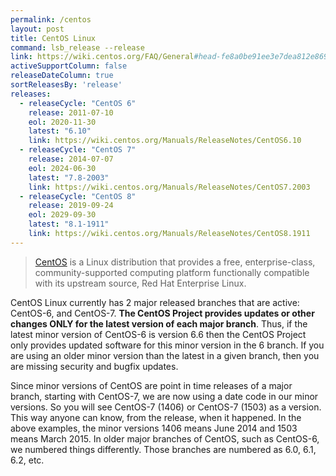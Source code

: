 ```yaml
---
permalink: /centos
layout: post
title: CentOS Linux
command: lsb_release --release
link: https://wiki.centos.org/FAQ/General#head-fe8a0be91ee3e7dea812e8694491e1dde5b75e6d
activeSupportColumn: false
releaseDateColumn: true
sortReleasesBy: 'release'
releases:
  - releaseCycle: "CentOS 6"
    release: 2011-07-10
    eol: 2020-11-30
    latest: "6.10"
    link: https://wiki.centos.org/Manuals/ReleaseNotes/CentOS6.10
  - releaseCycle: "CentOS 7"
    release: 2014-07-07
    eol: 2024-06-30
    latest: "7.8-2003"
    link: https://wiki.centos.org/Manuals/ReleaseNotes/CentOS7.2003
  - releaseCycle: "CentOS 8"
    release: 2019-09-24
    eol: 2029-09-30
    latest: "8.1-1911"
    link: https://wiki.centos.org/Manuals/ReleaseNotes/CentOS8.1911
---
```


> [CentOS](https://centos.org/) is a Linux distribution that provides a free, enterprise-class, community-supported computing platform functionally compatible with its upstream source, Red Hat Enterprise Linux.

CentOS Linux currently has 2 major released branches that are active: CentOS-6, and CentOS-7. **The CentOS Project provides updates or other changes ONLY for the latest version of each major branch**. Thus, if the latest minor version of CentOS-6 is version 6.6 then the CentOS Project only provides updated software for this minor version in the 6 branch. If you are using an older minor version than the latest in a given branch, then you are missing security and bugfix updates.

Since minor versions of CentOS are point in time releases of a major branch, starting with CentOS-7, we are now using a date code in our minor versions. So you will see CentOS-7 (1406) or CentOS-7 (1503) as a version. This way anyone can know, from the release, when it happened. In the above examples, the minor versions 1406 means June 2014 and 1503 means March 2015. In older major branches of CentOS, such as CentOS-6, we numbered things differently. Those branches are numbered as 6.0, 6.1, 6.2, etc.
